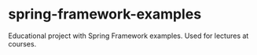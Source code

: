 # spring-framework-examples
Educational project with Spring Framework examples. Used for lectures at courses.
